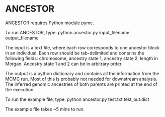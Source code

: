 # ANCESTOR
ANCESTOR requires Python module pymc.

To run ANCESTOR, type:
python ancestor.py input_filename output_filename

The input is a text file, where each row corresponds to one ancestor block in an individual. Each row should be tab-delimited and contains the following fields: chromosome, ancestry state 1, ancestry state 2, length in Morgan. Ancestry state 1 and 2 can be in arbitrary order. 

The output is a python dictionary and contains all the information from the MCMC run. Most of this is probably not needed for downstream analysis. The inferred genomic ancestries of both parents are printed at the end of the execution. 

To run the example file, type:
python ancestor.py test.txt test_out.dict

The example file takes ~5 mins to run. 
